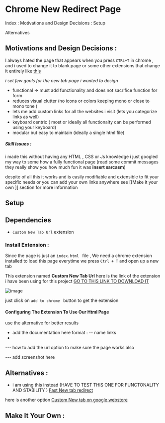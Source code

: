 # Chrome New Redirect  Page 

Index :
Motivations and Design Decisions : 
 Setup


Alternatives  

## Motivations and Design Decisions : 
I always hated the page that appears when you press ```CTRL+T``` in chrome , and i used to change it  to blank page or some other extensions that change it entirely like [this](https://chromewebstore.google.com/detail/momentum/laookkfknpbbblfpciffpaejjkokdgca)

_i set few goals for the new tab page i wanted to design_
- functional -> must add functionality and does not sacrifice function for form 
- reduces visual clutter (no icons or colors keeping mono or close to mono tone )
- lets me add custom links for all the websites i visit (lets you categorize links as well)
- keyboard centric ( most or ideally all  functionalty can be performed using your keyboard)
- modular but easy to maintain (ideally a single html file)





##### Skill Issues : 
i made this without having any HTML , CSS or Js knowledge 
i just googled  my way to some how a fully functional page (read some commit messages they really show you how much fun it was **insert sarcasm**)

despite of all this it works and is easily modifiable and extensible to fit your specific needs or you can add your own links anywhere  see [[Make it your own ]] section for more information 


## Setup

## Dependencies 
-  `Custom New Tab Url` extension 

### Install Extension : 
Since the page is just an ``index.html `` file , We need a chrome extension installed to load this page everytime we press ``Ctrl + T`` and open up a new tab 

This extension named **Custom New Tab Url**
here is the link of the extension i have been using for this project 
[GO TO THIS LINK TO DOWNLOAD IT](https://chromewebstore.google.com/detail/custom-new-tab-url/mmjbdbjnoablegbkcklggeknkfcjkjia)

![image](https://github.com/bilalazh/New-Tab-Custom-Page/assets/139261053/2cb35ced-e449-419f-a2da-656607fe0669)

just click  on `add to chrome ` button to get the extension 

#### Configuring The Extension To Use Our Html Page






 use the alternative for better results 
  - add the documentation here 
format : 
-- name 
[]()  links 
-
--- how to add the url option to make sure the page works also 

--- add screenshot here 

## Alternatives : 
- i am using this instead  (HAVE TO TEST THIS ONE FOR FUNCTONALITY AND STABILITY )
[Fast New tab redirect](https://chromewebstore.google.com/detail/ohnfdmfkceojnmepofncbddpdicdjcoi)


here is another  option 
[Custom New tab on google webstore](https://chromewebstore.google.com/detail/custom-new-tab/lfjnnkckddkopjfgmbcpdiolnmfobflj)



## Make It Your Own : 
